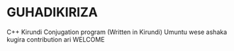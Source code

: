 # GUHADIKIRIZA
C++ Kirundi Conjugation program (Written in Kirundi)
Umuntu wese ashaka kugira contribution ari WELCOME
